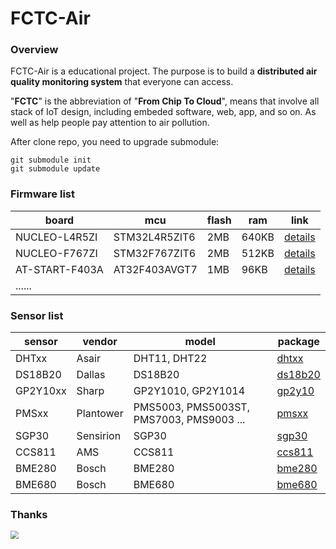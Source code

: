 # FCTC-Air

### Overview

FCTC-Air is a educational project. The purpose is to build a **distributed air quality monitoring system** that everyone can access. 

"**FCTC**" is the abbreviation of "**From Chip To Cloud**", means that involve all stack of IoT design, including embeded software, web, app, and so on. As well as help people pay attention to air pollution.





After clone repo, you need to upgrade submodule:

```shell
git submodule init
git submodule update
```



### Firmware list

| board | mcu | flash | ram | link |
| -- | -- | -- | -- | -- |
| NUCLEO-L4R5ZI | STM32L4R5ZIT6 | 2MB | 640KB | [details](https://www.st.com/en/evaluation-tools/nucleo-l4r5zi.html) |
| NUCLEO-F767ZI | STM32F767ZIT6 | 2MB | 512KB | [details](https://www.st.com/en/evaluation-tools/nucleo-f767zi.html) |
| AT-START-F403A | AT32F403AVGT7 | 1MB | 96KB | [details](https://blog.csdn.net/lu_embedded/article/details/105816401) |
| ...... |  |  |  |  |




### Sensor list

| sensor | vendor | model | package |
| -- | -- | -- | -- |
| DHTxx | Asair | DHT11, DHT22 | [dhtxx](https://github.com/luhuadong/rtt-dhtxx) |
| DS18B20 | Dallas | DS18B20 | [ds18b20](https://github.com/willianchanlovegithub/ds18b20) |
| GP2Y10xx | Sharp | GP2Y1010, GP2Y1014 | [gp2y10](https://github.com/luhuadong/rtt-gp2y10) |
| PMSxx | Plantower | PMS5003, PMS5003ST, PMS7003, PMS9003 ... | [pmsxx](https://github.com/luhuadong/rtt-pmsxx) |
| SGP30 | Sensirion | SGP30 | [sgp30](https://github.com/luhuadong/rtt-sgp30) |
| CCS811 | AMS | CCS811 | [ccs811](https://github.com/luhuadong/rtt-ccs811) |
| BME280 | Bosch | BME280 | [bme280](https://github.com/RT-Thread-packages/bme280) |
| BME680 | Bosch | BME680 | [bme680](https://github.com/luhuadong/rtt-bme680) |




### Thanks

<a href="https://www.jetbrains.com/?from=FCTC-Air"><img src="./images/jetbrains.svg" style="zoom:80%;" /></a>

